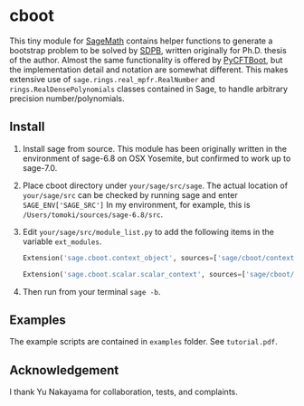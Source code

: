 # cboot

This tiny module for [SageMath](http://www.sagemath.org) contains helper functions
to generate a bootstrap problem to be solved by [SDPB](https://github.com/davidsd/sdpb),
written originally for Ph.D. thesis of the author.
Almost the same functionality is offered by [PyCFTBoot](https://github.com/cbehan/pycftboot),
but the implementation detail and notation are somewhat different.
This makes extensive use of `sage.rings.real_mpfr.RealNumber`
and `rings.RealDensePolynomials` classes contained in Sage,
to handle arbitrary precision number/polynomials.

## Install

1. Install sage from source.
   This module has been originally written in the environment of sage-6.8 on OSX Yosemite,
   but confirmed to work up to sage-7.0.

1. Place cboot directory under `your/sage/src/sage`.
   The actual location of `your/sage/src` can be checked by running sage and enter `SAGE_ENV['SAGE_SRC']`
   In my environment, for example, this is `/Users/tomoki/sources/sage-6.8/src`.

1. Edit `your/sage/src/module_list.py` to add the following items in the variable `ext_modules`.

   ```python
   Extension('sage.cboot.context_object', sources=['sage/cboot/context_object.pyx', 'sage/cboot/partial_fraction.c', 'sage/cboot/integral_decomp.c', 'sage/cboot/chol_and_inverse.c', 'sage/cboot/context_variables.c'], extra_compile_args=['-std=c99'], libraries=['gmp', 'mpfr'], language='c'),

   Extension('sage.cboot.scalar.scalar_context', sources=['sage/cboot/scalar/scalar_context.pyx', 'sage/cboot/scalar/hor_formula.c', 'sage/cboot/scalar/hor_recursion.c', 'sage/cboot/scalar/k_compute.c'], include_dirs=['sage/cboot', 'sage/cboot/scalar'], depends=['sage/cboot/context_variables.h'], extra_compile_args=['-std=c99'], libraries=['gmp', 'mpfr'], language='c'),
   ```

1. Then run from your terminal `sage -b`.

## Examples

The example scripts are contained in `examples` folder. See `tutorial.pdf`.

## Acknowledgement

I thank Yu Nakayama for collaboration, tests, and complaints.
